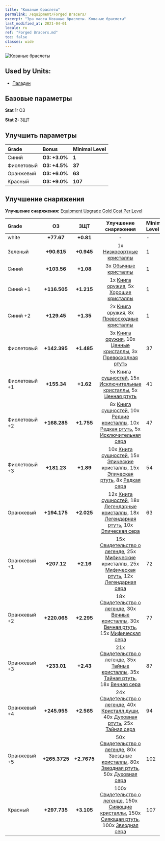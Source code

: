 ```yaml
---
title: "Кованые браслеты"
permalink: /equipment/Forged Bracers/
excerpt: "Эра хаоса Кованые браслеты. Кованые браслеты"
last_modified_at: 2021-04-01
locale: ru
ref: "Forged Bracers.md"
toc: false
classes: wide
---
```


  ![Кованые браслеты](/images/e/e_1084.png)

## Used by Units:

* [Паладин](/ru/units/Paladin/) 


## Базовые параметры
 **Stat 1:** ОЗ

 **Stat 2:** ЗЩТ

## Улучшить параметры

  |     Grade    |   Bonus | Minimal Level | 
  |:-------------|:--------|:--------------| 
  | Синий | **ОЗ: +3.0%** | **1** | 
  | Фиолетовый | **ОЗ: +4.5%** | **37** | 
  | Оранжевый | **ОЗ: +6.0%** | **63** | 
  | Красный | **ОЗ: +9.0%** | **107** | 


## Улучшение снаряжения
 **Улучшение снаряжения:** [Equipment Upgrade Gold Cost Per Level](/equipment/EquipmentUpgradeCostPerLevel/) 

  |          Grade      | ОЗ | ЗЩТ | Улучшение снаряжения | Minimal Level |
  |:--------------------|:---------:|:---------:|:----------------:|:--------------|
  | white | **+77.67** | **+0.81** | - | - |
  | Зеленый | **+90.615** | **+0.945** | 1x [Низкосортные кристаллы](/ru/Items/mat_5/) | 1 |
  | Синий | **+103.56** | **+1.08** | 3x [Обычные кристаллы](/ru/Items/mat_11/) | 1 |
  | Синий +1 | **+116.505** | **+1.215** | 1x [Книга оружия](/ru/Items/mat_18/), 5x [Хорошие кристаллы](/ru/Items/mat_17/) | 1 |
  | Синий +2 | **+129.45** | **+1.35** | 2x [Книга оружия](/ru/Items/mat_25/), 8x [Превосходные кристаллы](/ru/Items/mat_24/) | 1 |
  | Фиолетовый | **+142.395** | **+1.485** | 3x [Книга оружия](/ru/Items/mat_32/), 10x [Ценные кристаллы](/ru/Items/mat_31/), 3x [Превосходная ртуть](/ru/Items/mat_21/) | 37 |
  | Фиолетовый +1 | **+155.34** | **+1.62** | 5x [Книга сущностей](/ru/Items/mat_39/), 15x [Исключительные кристаллы](/ru/Items/mat_38/), 5x [Ценная ртуть](/ru/Items/mat_28/) | 41 |
  | Фиолетовый +2 | **+168.285** | **+1.755** | 8x [Книга сущностей](/ru/Items/mat_46/), 10x [Редкие кристаллы](/ru/Items/mat_45/), 10x [Редкая ртуть](/ru/Items/mat_42/), 5x [Исключительная сера](/ru/Items/mat_36/) | 47 |
  | Фиолетовый +3 | **+181.23** | **+1.89** | 10x [Книга сущностей](/ru/Items/mat_53/), 15x [Эпические кристаллы](/ru/Items/mat_52/), 15x [Эпическая ртуть](/ru/Items/mat_49/), 8x [Редкая сера](/ru/Items/mat_43/) | 54 |
  | Оранжевый | **+194.175** | **+2.025** | 12x [Книга сущностей](/ru/Items/mat_60/), 18x [Легендарные кристаллы](/ru/Items/mat_59/), 18x [Легендарная ртуть](/ru/Items/mat_56/), 10x [Эпическая сера](/ru/Items/mat_50/) | 63 |
  | Оранжевый +1 | **+207.12** | **+2.16** | 15x [Свидетельство о легенде](/ru/Items/mat_67/), 25x [Мифические кристаллы](/ru/Items/mat_66/), 25x [Мифическая ртуть](/ru/Items/mat_63/), 12x [Легендарная сера](/ru/Items/mat_57/) | 72 |
  | Оранжевый +2 | **+220.065** | **+2.295** | 18x [Свидетельство о легенде](/ru/Items/mat_74/), 30x [Вечные кристаллы](/ru/Items/mat_73/), 30x [Вечная ртуть](/ru/Items/mat_70/), 15x [Мифическая сера](/ru/Items/mat_64/) | 77 |
  | Оранжевый +3 | **+233.01** | **+2.43** | 21x [Свидетельство о легенде](/ru/Items/mat_81/), 35x [Тайные кристаллы](/ru/Items/mat_80/), 35x [Тайная ртуть](/ru/Items/mat_77/), 18x [Вечная сера](/ru/Items/mat_71/) | 87 |
  | Оранжевый +4 | **+245.955** | **+2.565** | 24x [Свидетельство о легенде](/ru/Items/mat_88/), 40x [Кристалл души](/ru/Items/mat_87/), 40x [Духовная ртуть](/ru/Items/mat_84/), 25x [Тайная сера](/ru/Items/mat_78/) | 94 |
  | Оранжевый +5 | **+265.3725** | **+2.7675** | 50x [Свидетельство о легенде](/ru/Items/mat_95/), 80x [Звездные кристаллы](/ru/Items/mat_94/), 80x [Звездная ртуть](/ru/Items/mat_91/), 50x [Духовная сера](/ru/Items/mat_85/) | 102 |
  | Красный | **+297.735** | **+3.105** | 100x [Свидетельство о легенде](/ru/Items/mat_102/), 150x [Сияющие кристаллы](/ru/Items/mat_101/), 150x [Сияющая ртуть](/ru/Items/mat_98/), 100x [Звездная сера](/ru/Items/mat_92/) | 107 |

